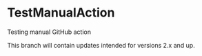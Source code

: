 # TestManualAction
Testing manual GitHub action

This branch will contain updates intended for versions 2.x and up.
